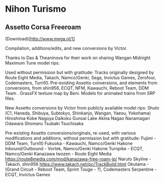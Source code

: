 # Nihon Turismo
## Assetto Corsa Freeroam

(Download)[http://www.mega.nl/1]

Compilation, additions/edits, and new conversions by Victor.  

Thanks to Dax & Theaninova for their work on sharing Wangan Midnight Maximum Tune model rips.

Used without permission but with gratitude:
Tracks originally designed by Route Eight Media, Takach, Namco/Genki, Sega, Invictus Games, Zerofour, Codemasters, Turn10. Pre-existing Assetto conversions, and elements from conversions, from shin956, ECQT, NFM, Kawauchi, Reboot Team, DDM Team . GrassFX texture map by Beni. Models for animated trains from SRP files. 

New Assetto conversions by Victor from publicly available model rips:
Shuto (C1, Haneda, Shibuya, Subtokyo, Shinkanjo, Wangan, Yaesu, Yokohama)
Hiroshima
Kobe
Nagoya
Daikoku
Gunsai
Lake Akina
Nagao
Nanamagari
Odawara
Shomaru
Tsubaki
Tsuchisaka

Pre-existing Assetto conversions/originals, re-used, with various modifications and additions, without permission but with gratitude:
Fujimi - DDM Team, Turn10
Fukuoka - Kawauchi, Namco/Genki
Hakone Inbound/Outbound - Vortek, Namco/Genki
Hakone Turnpike - ECQT, Namco/Genki
Kanazawa Iwozen - Route Eight Media https://route8media.com/mod/kanazawa-free-roam-jp/
Naruto Skyline - Takach, shin956 https://www.takach.net/pc/TrackBuild.html
Okutama - (Grand Circuit - Reboot Team, Sprint Touge - ?), Codemasters
Serpentine - ECQT, Invictus Games
